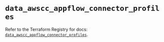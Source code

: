 # `data_awscc_appflow_connector_profiles`

Refer to the Terraform Registry for docs: [`data_awscc_appflow_connector_profiles`](https://registry.terraform.io/providers/hashicorp/awscc/0.70.0/docs/data-sources/appflow_connector_profiles).
